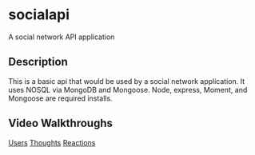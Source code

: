 # socialapi
A social network API application 

## Description
This is a basic api that would be used by a social network application. It uses NOSQL via MongoDB and Mongoose. Node, express, Moment, and Mongoose are required installs. 

## Video Walkthroughs

[Users](https://drive.google.com/file/d/1IgZjnUAmV5DCyBc-yTDzAoIIcANqn-hH/view)
[Thoughts](https://drive.google.com/file/d/11fJNHbSZZWDmowUPL61jInfd7HQKDAp8/view)
[Reactions](https://drive.google.com/file/d/1FBR0y7khYfceZA2-P3MwGdRcCMsYwd32/view)